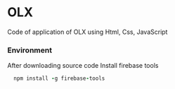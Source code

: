 # OLX
Code of application of OLX using Html, Css, JavaScript

### Environment
After downloading source code Install firebase tools
```Ruby
  npm install -g firebase-tools
```
